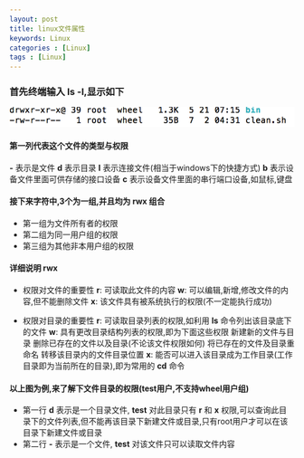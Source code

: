```yaml
---
layout: post
title: linux文件属性
keywords: Linux
categories : [Linux]
tags : [Linux]
---
```

### 首先终端输入  ls -l,显示如下

![picture](/images/linux/Snip20160703_1.png)




#### 第一列代表这个文件的类型与权限 

**-** 表示是文件
**d** 表示目录
**l** 表示连接文件(相当于windows下的快捷方式)
**b** 表示设备文件里面可供存储的接口设备
**c** 表示设备文件里面的串行端口设备,如鼠标,键盘

#### 接下来字符中,3个为一组,并且均为 rwx 组合

* 第一组为文件所有者的权限
* 第二组为同一用户组的权限
* 第三组为其他非本用户组的权限

#### 详细说明 rwx

* 权限对文件的重要性
**r**: 可读取此文件的内容
**w**: 可以编辑,新增,修改文件的内容,但不能删除文件
**x**: 该文件具有被系统执行的权限(不一定能执行成功)

* 权限对目录的重要性
**r**: 可读取目录列表的权限,如利用 **ls** 命令列出该目录底下的文件
**w**: 具有更改目录结构列表的权限,即为下面这些权限
新建新的文件与目录
删除已存在的文件以及目录(不论该文件权限如何)
将已存在的文件及目录重命名
转移该目录内的文件目录位置
**x**: 能否可以进入该目录成为工作目录(工作目录即为当前所在的目录),即为常用的 **cd** 命令

#### 以上图为例,来了解下文件目录的权限(test用户,不支持wheel用户组)

* 第一行 **d** 表示是一个目录文件, **test** 对此目录只有 **r** 和 **x** 权限,可以查询此目录下的文件列表,但不能再该目录下新建文件或目录,只有root用户才可以在该目录下新建文件或目录
* 第二行 **-** 表示是一个文件, **test** 对该文件只可以读取文件内容






